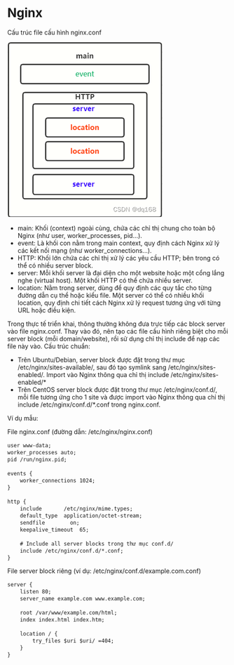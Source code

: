 # Nginx

Cấu trúc file cấu hình nginx.conf

<img src="1.png">

- main: Khối (context) ngoài cùng, chứa các chỉ thị chung cho toàn bộ Nginx (như user, worker_processes, pid...).
- event: Là khối con nằm trong main context, quy định cách Nginx xử lý các kết nối mạng (như worker_connections...).
- HTTP: Khối lớn chứa các chỉ thị xử lý các yêu cầu HTTP; bên trong có thể có nhiều server block.
- server: Mỗi khối server là đại diện cho một website hoặc một cổng lắng nghe (virtual host). Một khối HTTP có thể chứa nhiều server.
- location: Nằm trong server, dùng để quy định các quy tắc cho từng đường dẫn cụ thể hoặc kiểu file. Một server có thể có nhiều khối location, quy định chi tiết cách Nginx xử lý request tương ứng với từng URL hoặc điều kiện.

Trong thực tế triển khai, thông thường không đưa trực tiếp các block server vào file nginx.conf. Thay vào đó, nên tạo các file cấu hình riêng biệt cho mỗi server block (mỗi domain/website), rồi sử dụng chỉ thị include để nạp các file này vào.
Cấu trúc chuẩn: 
- Trên Ubuntu/Debian, server block được đặt trong thư mục /etc/nginx/sites-available/, sau đó tạo symlink sang /etc/nginx/sites-enabled/. Import vào Nginx thông qua chỉ thị include /etc/nginx/sites-enabled/*
- Trên CentOS server block được đặt trong thư mục /etc/nginx/conf.d/, mỗi file tương ứng cho 1 site và được import vào Nginx thông qua chỉ thị include /etc/nginx/conf.d/*.conf trong nginx.conf.

Ví dụ mẫu:

File nginx.conf (đường dẫn: /etc/nginx/nginx.conf)

```
user www-data;
worker_processes auto;
pid /run/nginx.pid;

events {
    worker_connections 1024;
}

http {
    include       /etc/nginx/mime.types;
    default_type  application/octet-stream;
    sendfile        on;
    keepalive_timeout  65;

    # Include all server blocks trong thư mục conf.d/
    include /etc/nginx/conf.d/*.conf;
}
```
File server block riêng (ví dụ: /etc/nginx/conf.d/example.com.conf)
```
server {
    listen 80;
    server_name example.com www.example.com;

    root /var/www/example.com/html;
    index index.html index.htm;

    location / {
        try_files $uri $uri/ =404;
    }
}
```
